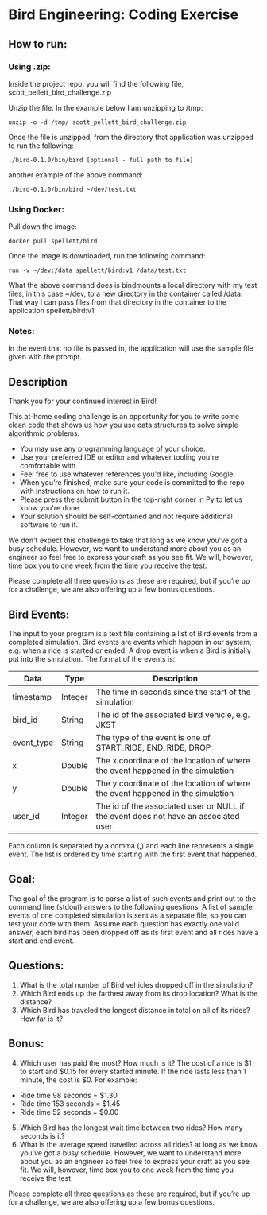 # Bird Engineering: Coding Exercise

## How to run:

### Using .zip:

Inside the project repo, you will find the following file, scott\_pellett\_bird\_challenge.zip

Unzip the file. In the example below I am unzipping to /tmp:
```
unzip -o -d /tmp/ scott_pellett_bird_challenge.zip
```

Once the file is unzipped, from the directory that application was unzipped to run the following:
```
./bird-0.1.0/bin/bird [optional - full path to file]
```

another example of the above command: 
```
./bird-0.1.0/bin/bird ~/dev/test.txt 
```

### Using Docker:

Pull down the image:
```
docker pull spellett/bird
```

Once the image is downloaded, run the following command:
```
run -v ~/dev:/data spellett/bird:v1 /data/test.txt
```

What the above command does is bindmounts a local directory with my test files, in this case ~/dev,
to a new directory in the container called /data. That way I can pass files from that directory in
the container to the application spellett/bird:v1

### Notes:

In the event that no file is passed in, the application will use the sample
file given with the prompt.

## Description

Thank you for your continued interest in Bird!

This at-home coding challenge is an opportunity for you to write some clean code that shows us how you use data structures to solve simple algorithmic problems.

  * You may use any programming language of your choice.
  * Use your preferred IDE or editor and whatever tooling you're comfortable with.
  * Feel free to use whatever references you'd like, including Google.
  * When you’re finished, make sure your code is committed to the repo with instructions on how to run it.
  * Please press the submit button in the top-right corner in Py to let us know you're done.
  * Your solution should be self-contained and not require additional software to run it.

We don't expect this challenge to take that long as we know you've got a busy schedule. However, we want to understand more about you as an engineer so feel free to express your craft as you see fit. We will, however, time box you to one week from the time you receive the test.

Please complete all three questions as these are required, but if you’re up for a challenge, we are also offering up a few bonus questions.


## Bird Events:

The input to your program is a text file containing a list of Bird events from a completed simulation. Bird events are events which happen in our system, e.g. when a ride is started or ended. A drop event is when a Bird is initially put into the simulation. The format of the events is:

| Data        | Type           | Description  |
| ------------- |-------------| -----|
| timestamp       | Integer        | The time in seconds since the start of the simulation |
| bird_id       | String        | The id of the associated Bird vehicle, e.g. JK5T |
| event_type       | String        | The type of the event is one of START_RIDE, END_RIDE, DROP |
| x       | Double        | The x coordinate of the location of where the event happened in the simulation |
| y       | Double        | The y coordinate of the location of where the event happened in the simulation |
| user_id       | Integer        | The id of the associated user or NULL if the event does not have an associated user |
   
Each column is separated by a comma (,) and each line represents a single event. The list is ordered by time starting with the first event that happened.

## Goal:

The goal of the program is to parse a list of such events and print out to the command line (stdout) answers to the following questions. A list of sample events of one completed simulation is sent as a separate file, so you can test your code with them. Assume each question has exactly one valid answer, each bird has been dropped off as its first event and all rides have a start and end event.

## Questions:

1. What is the total number of Bird vehicles dropped off in the simulation?
2. Which Bird ends up the farthest away from its drop location? What is the distance?
3. Which Bird has traveled the longest distance in total on all of its rides? How far is it?

## Bonus:

4. Which user has paid the most? How much is it? The cost of a ride is $1 to start and $0.15 for every started minute. If the ride lasts less than 1 minute, the cost is $0.
For example:
- Ride time 98 seconds = $1.30
- Ride time 153 seconds = $1.45
- Ride time 52 seconds = $0.00
5. Which Bird has the longest wait time between two rides? How many seconds is it?
6. What is the average speed travelled across all rides?
at long as we know you've got a busy schedule. However, we want to understand more about you as an engineer so feel free to express your craft as you see fit. We will, however, time box you to one week from the time you receive the test.

Please complete all three questions as these are required, but if you’re up for a challenge, we are also offering up a few bonus questions.
